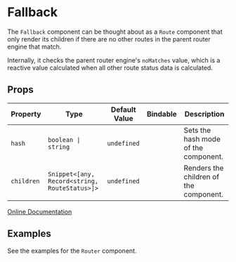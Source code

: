 # Fallback

The `Fallback` component can be thought about as a `Route` component that only render its children if there are no 
other routes in the parent router engine that match.

Internally, it checks the parent router engine's `noMatches` value, which is a reactive value calculated when all other 
route status data is calculated.

## Props

| Property | Type | Default Value | Bindable | Description |
|-|-|-|-|-|
| `hash` | `boolean \| string` | `undefined` | | Sets the hash mode of the component. |
| `children` | `Snippet<[any, Record<string, RouteStatus>]>` | `undefined` | | Renders the children of the component. |

[Online Documentation](https://wjfe-n-savant.hashnode.space/wjfe-n-savant/components/fallback)

## Examples

See the examples for the `Router` component.
